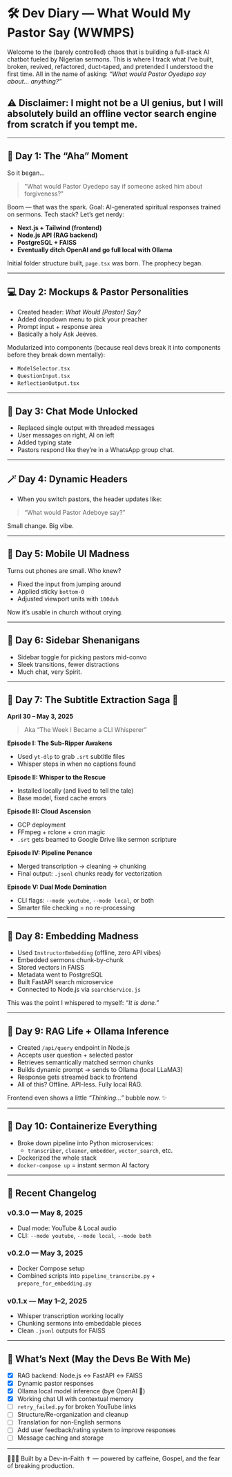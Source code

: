 # 🛠️ Dev Diary — What Would My Pastor Say (WWMPS)

Welcome to the (barely controlled) chaos that is building a full-stack AI chatbot fueled by Nigerian sermons. This is where I track what I’ve built, broken, revived, refactored, duct-taped, and pretended I understood the first time. All in the name of asking: *“What would Pastor Oyedepo say about... anything?”*

## ⚠️ Disclaimer: I might not be a UI genius, but I will absolutely build an offline vector search engine from scratch if you tempt me.

---

## 📅 Day 1: The “Aha” Moment
So it began...
> "What would Pastor Oyedepo say if someone asked him about forgiveness?"

Boom — that was the spark. Goal: AI-generated spiritual responses trained on sermons. Tech stack? Let’s get nerdy:
- **Next.js + Tailwind (frontend)**
- **Node.js API (RAG backend)**
- **PostgreSQL + FAISS**
- **Eventually ditch OpenAI and go full local with Ollama**

Initial folder structure built, `page.tsx` was born. The prophecy began.

---

## 💻 Day 2: Mockups & Pastor Personalities
- Created header: *What Would [Pastor] Say?*
- Added dropdown menu to pick your preacher
- Prompt input + response area
- Basically a holy Ask Jeeves.

Modularized into components (because real devs break it into components before they break down mentally):
- `ModelSelector.tsx`
- `QuestionInput.tsx`
- `ReflectionOutput.tsx`

---

## 💬 Day 3: Chat Mode Unlocked
- Replaced single output with threaded messages
- User messages on right, AI on left
- Added typing state
- Pastors respond like they’re in a WhatsApp group chat.

---

## 🪄 Day 4: Dynamic Headers
- When you switch pastors, the header updates like:
> “What would Pastor Adeboye say?”

Small change. Big vibe.

---

## 📱 Day 5: Mobile UI Madness
Turns out phones are small. Who knew?
- Fixed the input from jumping around
- Applied sticky `bottom-0`
- Adjusted viewport units with `100dvh`

Now it’s usable in church without crying.

---

## 🧩 Day 6: Sidebar Shenanigans
- Sidebar toggle for picking pastors mid-convo
- Sleek transitions, fewer distractions
- Much chat, very Spirit.

---

## 🎥 Day 7: The Subtitle Extraction Saga 🍿
**April 30 – May 3, 2025**

> Aka “The Week I Became a CLI Whisperer”

**Episode I: The Sub-Ripper Awakens**
- Used `yt-dlp` to grab `.srt` subtitle files
- Whisper steps in when no captions found

**Episode II: Whisper to the Rescue**
- Installed locally (and lived to tell the tale)
- Base model, fixed cache errors

**Episode III: Cloud Ascension**
- GCP deployment
- FFmpeg + rclone + cron magic
- `.srt` gets beamed to Google Drive like sermon scripture

**Episode IV: Pipeline Penance**
- Merged transcription → cleaning → chunking
- Final output: `.jsonl` chunks ready for vectorization

**Episode V: Dual Mode Domination**
- CLI flags: `--mode youtube`, `--mode local`, or both
- Smarter file checking = no re-processing

---

## 🧠 Day 8: Embedding Madness
- Used `InstructorEmbedding` (offline, zero API vibes)
- Embedded sermons chunk-by-chunk
- Stored vectors in FAISS
- Metadata went to PostgreSQL
- Built FastAPI search microservice
- Connected to Node.js via `searchService.js`

This was the point I whispered to myself: *“It is done.”*

---

## 🤖 Day 9: RAG Life + Ollama Inference
- Created `/api/query` endpoint in Node.js
- Accepts user question + selected pastor
- Retrieves semantically matched sermon chunks
- Builds dynamic prompt → sends to Ollama (local LLaMA3)
- Response gets streamed back to frontend
- All of this? Offline. API-less. Fully local RAG.

Frontend even shows a little *“Thinking...”* bubble now. ✨

---

## 🐳 Day 10: Containerize Everything
- Broke down pipeline into Python microservices:
  - `transcriber`, `cleaner`, `embedder`, `vector_search`, etc.
- Dockerized the whole stack
- `docker-compose up` = instant sermon AI factory

---

## 📜 Recent Changelog

### v0.3.0 — May 8, 2025
- Dual mode: YouTube & Local audio
- CLI: `--mode youtube`, `--mode local`, `--mode both`

### v0.2.0 — May 3, 2025
- Docker Compose setup
- Combined scripts into `pipeline_transcribe.py` + `prepare_for_embedding.py`

### v0.1.x — May 1–2, 2025
- Whisper transcription working locally
- Chunking sermons into embeddable pieces
- Clean `.jsonl` outputs for FAISS

---

## 🧼 What’s Next (May the Devs Be With Me)
- [x] RAG backend: Node.js ↔️ FastAPI ↔️ FAISS
- [x] Dynamic pastor responses
- [x] Ollama local model inference (bye OpenAI 👋)
- [x] Working chat UI with contextual memory
- [ ] `retry_failed.py` for broken YouTube links
- [ ] Structure/Re-organization and cleanup
- [ ] Translation for non-English sermons
- [ ] Add user feedback/rating system to improve responses
- [ ] Message caching and storage

---

👨🏽‍💻 Built by a Dev-in-Faith ✝️ — powered by caffeine, Gospel, and the fear of breaking production.
